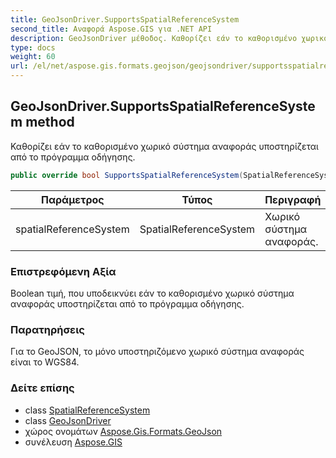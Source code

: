 ```yaml
---
title: GeoJsonDriver.SupportsSpatialReferenceSystem
second_title: Αναφορά Aspose.GIS για .NET API
description: GeoJsonDriver μέθοδος. Καθορίζει εάν το καθορισμένο χωρικό σύστημα αναφοράς υποστηρίζεται από το πρόγραμμα οδήγησης.
type: docs
weight: 60
url: /el/net/aspose.gis.formats.geojson/geojsondriver/supportsspatialreferencesystem/
---
```

## GeoJsonDriver.SupportsSpatialReferenceSystem method

Καθορίζει εάν το καθορισμένο χωρικό σύστημα αναφοράς υποστηρίζεται από το πρόγραμμα οδήγησης.

```csharp
public override bool SupportsSpatialReferenceSystem(SpatialReferenceSystem spatialReferenceSystem)
```

| Παράμετρος | Τύπος | Περιγραφή |
| --- | --- | --- |
| spatialReferenceSystem | SpatialReferenceSystem | Χωρικό σύστημα αναφοράς. |

### Επιστρεφόμενη Αξία

Boolean τιμή, που υποδεικνύει εάν το καθορισμένο χωρικό σύστημα αναφοράς υποστηρίζεται από το πρόγραμμα οδήγησης.

### Παρατηρήσεις

Για το GeoJSON, το μόνο υποστηριζόμενο χωρικό σύστημα αναφοράς είναι το WGS84.

### Δείτε επίσης

* class [SpatialReferenceSystem](../../../aspose.gis.spatialreferencing/spatialreferencesystem/)
* class [GeoJsonDriver](../)
* χώρος ονομάτων [Aspose.Gis.Formats.GeoJson](../../geojsondriver/)
* συνέλευση [Aspose.GIS](../../../)


